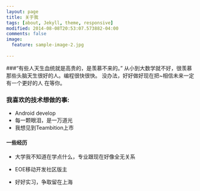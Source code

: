 ```yaml
---
layout: page
title: 关于我
tags: [about, Jekyll, theme, responsive]
modified: 2014-08-08T20:53:07.573882-04:00
comments: false
image:
  feature: sample-image-2.jpg
  
---
```


###“有些人天生血统就是高贵的，是羡慕不来的。”
从小到大数学就不好，很羡慕那些头脑天生很好的人。编程很快很快。
没办法，好好做好现在把~相信未来一定有一个更好的人
在等你。


### 我喜欢的技术想做的事:

* Android develop
* 每一颗眼泪，是一万道光
* 我想见到Teambition上市



#### 一些经历
* 大学我不知道在学点什么，专业跟现在好像全无关系

* EOE移动开发社区版主

* 好好实习，争取留在上海

